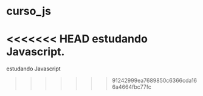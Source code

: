 # curso_js
<<<<<<< HEAD
 estudando Javascript.
=======
 estudando Javascript
>>>>>>> 91242999ea7689850c6366cda166a4664fbc77fc